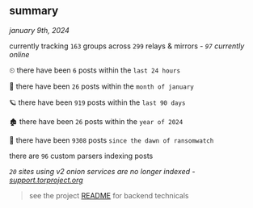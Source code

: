 
## summary
_january 9th, 2024_

currently tracking `163` groups across `299` relays & mirrors - _`97` currently online_

⏲ there have been `6` posts within the `last 24 hours`

🦈 there have been `26` posts within the `month of january`

🪐 there have been `919` posts within the `last 90 days`

🏚 there have been `26` posts within the `year of 2024`

🦕 there have been `9308` posts `since the dawn of ransomwatch`

there are `96` custom parsers indexing posts

_`20` sites using v2 onion services are no longer indexed - [support.torproject.org](https://support.torproject.org/onionservices/v2-deprecation/)_

> see the project [README](https://github.com/joshhighet/ransomwatch#ransomwatch--) for backend technicals
